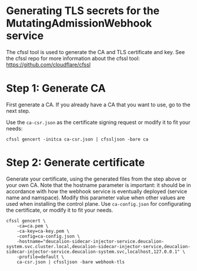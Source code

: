 # Generating TLS secrets for the MutatingAdmissionWebhook service

The cfssl tool is used to generate the CA and TLS certificate and key. 
See the cfssl repo for more information about the cfssl tool: https://github.com/cloudflare/cfssl

# Step 1: Generate CA
First generate a CA. If you already have a CA that you want to use, go to the next step. 

Use the ```ca-csr.json``` as the certificate signing request or modify it to fit your needs: 
```
cfssl gencert -initca ca-csr.json | cfssljson -bare ca
```

# Step 2: Generate certificate
Generate your certificate, using the generated files from the step above or your own CA. Note that the hostname parameter is important: it should be in accordance with how the webhook service is eventually deployed (service name and namspace). Modify this parameter value when other values are used when installing the control plane. Use ```ca-config.json``` for configurating the certificate, or modify it to fit your needs. 
```
cfssl gencert \
    -ca=ca.pem \
    -ca-key=ca-key.pem \
    -config=ca-config.json \
    -hostname="deucalion-sidecar-injector-service.deucalion-system.svc.cluster.local,deucalion-sidecar-injector-service,deucalion-sidecar-injector-service.deucalion-system.svc,localhost,127.0.0.1" \
    -profile=default \
    ca-csr.json | cfssljson -bare webhook-tls
```

<!-- # Step 3: Add webhook-tls.pem and webhook-tls-key.pem to kubernetes as a Secret
(this step is only required when installing manually, without helm)

Add the contents of the generated files to a k8s Secret, base64 encoded. Store these Secrets in Kubernetes. 
```
apiVersion: v1
kind: Secret
metadata:
  name: "deucalion-sidecar-injector-tls"
type: kubernetes.io/tls
data:
  tls.cert: |
    <base64 encoded webhook-tls.pem>
  tls.key: |
    <base64 encoded webhook-tls-key.pem>
```


# Step 4: Add CA bundle to webhook configuration (webhook.yml)
(this step is only required when installing manually, without helm)

Now, the CA bundle must be added to the MutatingWebhookConfiguration. 
```
openssl base64 -A < "ca.pem"
```

Add the output of this command to webhook.yaml file at the "caBundle" key of the MutatingWebhookConfiguration.  -->